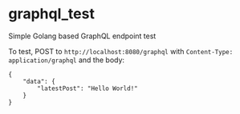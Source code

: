 # graphql_test
Simple Golang based GraphQL endpoint test

To test, POST to `http://localhost:8080/graphql` with `Content-Type: application/graphql` and the body:
```
{
	"data": {
		"latestPost": "Hello World!"
	}
}
```
